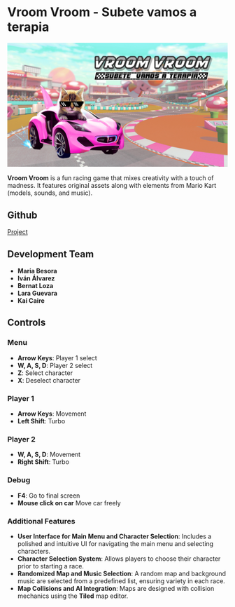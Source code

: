# Vroom Vroom - Subete vamos a terapia

![Menu](https://github.com/Ivalpe/ProjectRacing/blob/main/Assets/Main%20Menu/title%20screen.png)

**Vroom Vroom** is a fun racing game that mixes creativity with a touch of madness. It features original assets along with elements from Mario Kart (models, sounds, and music).

## Github

[Project](https://github.com/Ivalpe/ProjectRacing--VroomVroom-Subete-vamos-a-terapia)


## Development Team

- **Maria Besora**  
- **Iván Álvarez**  
- **Bernat Loza**  
- **Lara Guevara**  
- **Kai Caire**  

## Controls  

### Menu
- **Arrow Keys**: Player 1 select
- **W, A, S, D**: Player 2 select
- **Z**: Select character
- **X**: Deselect character

### Player 1  
- **Arrow Keys**: Movement  
- **Left Shift**: Turbo  

### Player 2  
- **W, A, S, D**: Movement  
- **Right Shift**: Turbo  

### Debug
- **F4**: Go to final screen
- **Mouse click on car** Move car freely

### Additional Features  
- **User Interface for Main Menu and Character Selection**: Includes a polished and intuitive UI for navigating the main menu and selecting characters.  
- **Character Selection System**: Allows players to choose their character prior to starting a race.  
- **Randomized Map and Music Selection**: A random map and background music are selected from a predefined list, ensuring variety in each race.  
- **Map Collisions and AI Integration**: Maps are designed with collision mechanics using the **Tiled** map editor.  

